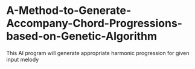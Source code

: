 # A-Method-to-Generate-Accompany-Chord-Progressions-based-on-Genetic-Algorithm
This AI program will generate appropriate harmonic progression for given input melody

